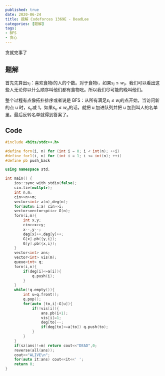 ```yaml
---
published: true
date: 2020-06-24
title: 题解 Codeforces 1369E - DeadLee
categories: [题解]
tags:
- BFS
- 贪心
---
```

贪就完事了


## 题解

首先先算出$s_i$：喜欢食物$i$的人的个数。对于食物$i$，如果$s_i\leq w_i$，我们可以看出这些人无论你以什么顺序叫他们都有食物吃。所以我们尽可能的晚叫他们。

整个过程有点像拓扑排序或者说是 BFS：从所有满足$s_i\leq w_i$的点开始，当访问新的点 u 时，$s_u$减 1，如果$s_u\leq w_u$的话，就把 u 加进队列并把 u 加到叫人的名单里。最后反转名单就得到答案了。

## Code

```cpp
#include <bits/stdc++.h>

#define forn(i, n) for (int i = 0; i < int(n); ++i)
#define for1(i, n) for (int i = 1; i <= int(n); ++i)
#define pb push_back

using namespace std;

int main() {
    ios::sync_with_stdio(false);
    cin.tie(nullptr);
    int n,m;
    cin>>n>>m;
    vector<int> a(n),deg(n);
    for(auto& i:a) cin>>i;
    vector<vector<pii>> G(n);
    forn(i,m){
        int x,y;
        cin>>x>>y;
        x--,y--;
        deg[x]++,deg[y]++;
        G[x].pb({y,i});
        G[y].pb({x,i});
    }
    vector<int> ans;
    vector<int> vis(m);
    queue<int> q;
    forn(i,n){
        if(deg[i]<=a[i]){
            q.push(i);
        }
    }
    while(!q.empty()){
        int u=q.front();
        q.pop();
        for(auto [to,i]:G[u]){
            if(!vis[i]){
                ans.pb(i+1);
                vis[i]=1;
                deg[to]--;
                if(deg[to]<=a[to]) q.push(to);
            }
        }
    }
    if(sz(ans)!=m) return cout<<"DEAD",0;
    reverse(all(ans));
    cout<<"ALIVE\n";
    for(auto it:ans) cout<<it<<' ';
    return 0;
}
```

